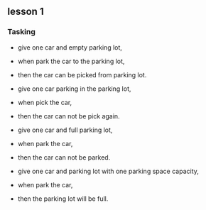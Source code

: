 ## lesson 1

### Tasking
* give one car and empty parking lot, 
* when park the car to the parking lot, 
* then the car can be picked from parking lot.


* give one car parking in the parking lot, 
* when pick the car,
* then the car can not be pick again.


* give one car and full parking lot, 
* when park the car,
* then the car can not be parked.


* give one car and parking lot with one parking space capacity, 
* when park the car,
* then the parking lot will be full.
